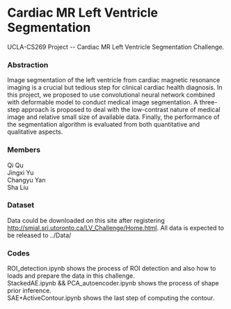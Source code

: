 # Cardiac MR Left Ventricle Segmentation
UCLA-CS269 Project -- Cardiac MR Left Ventricle Segmentation Challenge.

### Abstraction
Image segmentation of the left ventricle from cardiac magnetic resonance imaging is a crucial but tedious step for clinical cardiac health diagnosis. In this project, we proposed to use convolutional neural network combined with deformable model to conduct medical image segmentation. A three-step approach is proposed to deal with the low-contrast nature of medical image and relative small size of available data. Finally, the performance of the segmentation algorithm is evaluated from both quantitative and qualitative aspects.  

  
### Members
Qi Qu  
Jingxi Yu  
Changyu Yan  
Sha Liu  

### Dataset
Data could be downloaded on this site after registering http://smial.sri.utoronto.ca/LV_Challenge/Home.html. 
All data is expected to be released to ../Data/

### Codes 
ROI_detection.ipynb shows the process of ROI detection and also how to loads and prepare the data in this challenge.  
StackedAE.ipynb && PCA_autoencoder.ipynb shows the process of shape prior inference.  
SAE+ActiveContour.ipynb shows the last step of computing the contour.  

